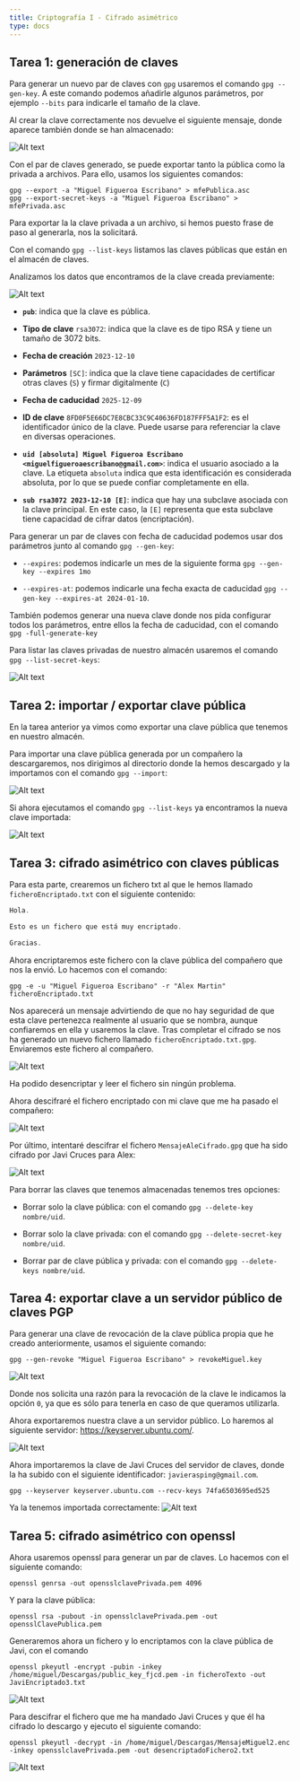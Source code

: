 ```yaml
---
title: Criptografía I - Cifrado asimétrico
type: docs
---
```

## Tarea 1: generación de claves
Para generar un nuevo par de claves con `gpg` usaremos el comando `gpg --gen-key`. A este comando podemos añadirle algunos parámetros, por ejemplo `--bits` para indicarle el tamaño de la clave.

Al crear la clave correctamente nos devuelve el siguiente mensaje, donde aparece también donde se han almacenado:

![Alt text](/images/cif-1.png)

Con el par de claves generado, se puede exportar tanto la pública como la privada a archivos. Para ello, usamos los siguientes comandos:

```
gpg --export -a "Miguel Figueroa Escribano" > mfePublica.asc
gpg --export-secret-keys -a "Miguel Figueroa Escribano" > mfePrivada.asc
```

Para exportar la la clave privada a un archivo, si hemos puesto frase de paso al generarla, nos la solicitará.

Con el comando `gpg --list-keys` listamos las claves públicas que están en el almacén de claves. 

Analizamos los datos que encontramos de la clave creada previamente:

![Alt text](/images/cif-2.png)

- **`pub`**: indica que la clave es pública.

- **Tipo de clave** `rsa3072`: indica que la clave es de tipo RSA y tiene un tamaño de 3072 bits.

- **Fecha de creación** `2023-12-10`

- **Parámetros** `[SC]`: indica que la clave tiene capacidades de certificar otras claves (`S`) y firmar digitalmente (`C`)

- **Fecha de caducidad** `2025-12-09`

- **ID de clave** `8FD0F5E66DC7E8CBC33C9C40636FD187FFF5A1F2`: es el identificador único de la clave. Puede usarse para referenciar la clave en diversas operaciones.

- **`uid [absoluta] Miguel Figueroa Escribano <miguelfigueroaescribano@gmail.com>`**: indica el usuario asociado a la clave. La etiqueta `absoluta` indica que esta identificación es considerada absoluta, por lo que se puede confiar completamente en ella.

- **`sub rsa3072 2023-12-10 [E]`**: indica que hay una subclave asociada con la clave principal. En este caso, la `[E]` representa que esta subclave tiene capacidad de cifrar datos (encriptación).

Para generar un par de claves con fecha de caducidad podemos usar dos parámetros junto al comando `gpg --gen-key`:

- `--expires`: podemos indicarle un mes de la siguiente forma `gpg --gen-key --expires 1mo`

- `--expires-at`: podemos indicarle una fecha exacta de caducidad `gpg --gen-key --expires-at 2024-01-10`.

También podemos generar una nueva clave donde nos pida configurar todos los parámetros, entre ellos la fecha de caducidad, con el comando `gpg -full-generate-key`

Para listar las claves privadas de nuestro almacén usaremos el comando `gpg --list-secret-keys`:

![Alt text](/images/cif-3.png)

## Tarea 2: importar / exportar clave pública
En la tarea anterior ya vimos como exportar una clave pública que tenemos en nuestro almacén.

Para importar una clave pública generada por un compañero la descargaremos, nos dirigimos al directorio donde la hemos descargado y la importamos con el comando `gpg --import`:

![Alt text](/images/cif-4.png)

Si ahora ejecutamos el comando `gpg --list-keys` ya encontramos la nueva clave importada:

![Alt text](/images/cif-5.png)

## Tarea 3: cifrado asimétrico con claves públicas
Para esta parte, crearemos un fichero txt al que le hemos llamado `ficheroEncriptado.txt` con el siguiente contenido:
```go {filename="ficheroEncriptado.txt"} 
Hola.

Esto es un fichero que está muy encriptado.

Gracias.

```

Ahora encriptaremos este fichero con la clave pública del compañero que nos la envió. Lo hacemos con el comando: 
```
gpg -e -u "Miguel Figueroa Escribano" -r "Alex Martin" ficheroEncriptado.txt
```
Nos aparecerá un mensaje advirtiendo de que no hay seguridad de que esta clave pertenezca realmente al usuario que se nombra, aunque confiaremos en ella y usaremos la clave. Tras completar el cifrado se nos ha generado un nuevo fichero llamado `ficheroEncriptado.txt.gpg`. Enviaremos este fichero al compañero.

![Alt text](/images/cif-6.png)

Ha podido desencriptar y leer el fichero sin ningún problema. 

Ahora descifraré el fichero encriptado con mi clave que me ha pasado el compañero:

![Alt text](/images/cif-7.png)

Por último, intentaré descifrar el fichero `MensajeAleCifrado.gpg` que ha sido cifrado por Javi Cruces para Alex:

![Alt text](/images/cif-8.png)

Para borrar las claves que tenemos almacenadas tenemos tres opciones:

- Borrar solo la clave pública: con el comando `gpg --delete-key nombre/uid`.

- Borrar solo la clave privada: con el comando `gpg --delete-secret-key nombre/uid`.

- Borrar par de clave pública y privada: con el comando `gpg --delete-keys nombre/uid`.

## Tarea 4: exportar clave a un servidor público de claves PGP
Para generar una clave de revocación de la clave pública propia que he creado anteriormente, usamos el siguiente comando:
```
gpg --gen-revoke "Miguel Figueroa Escribano" > revokeMiguel.key
```
![Alt text](/images/cif-9.png)

Donde nos solicita una razón para la revocación de la clave le indicamos la opción `0`, ya que es sólo para tenerla en caso de que queramos utilizarla.

Ahora exportaremos nuestra clave a un servidor público. Lo haremos al siguiente servidor: https://keyserver.ubuntu.com/.

![Alt text](/images/cif-10.png)

Ahora importaremos la clave de Javi Cruces del servidor de claves, donde la ha subido con el siguiente identificador: `javierasping@gmail.com`.
```
gpg --keyserver keyserver.ubuntu.com --recv-keys 74fa6503695ed525
```
Ya la tenemos importada correctamente:
![Alt text](/images/cif-11.png)

## Tarea 5: cifrado asimétrico con openssl
Ahora usaremos openssl para generar un par de claves. Lo hacemos con el siguiente comando:
```
openssl genrsa -out opensslclavePrivada.pem 4096
```
Y para la clave pública:
```
openssl rsa -pubout -in opensslclavePrivada.pem -out opensslClavePublica.pem
```

Generaremos ahora un fichero y lo encriptamos con la clave pública de Javi, con el comando 
```
openssl pkeyutl -encrypt -pubin -inkey /home/miguel/Descargas/public_key_fjcd.pem -in ficheroTexto -out JaviEncriptado3.txt

```
![Alt text](/images/capturajavi.jpg)


Para descifrar el fichero que me ha mandado Javi Cruces y que él ha cifrado lo descargo y ejecuto el siguiente comando:
```
openssl pkeyutl -decrypt -in /home/miguel/Descargas/MensajeMiguel2.enc -inkey opensslclavePrivada.pem -out desencriptadoFichero2.txt

```
![Alt text](/images/cif-12.png)
